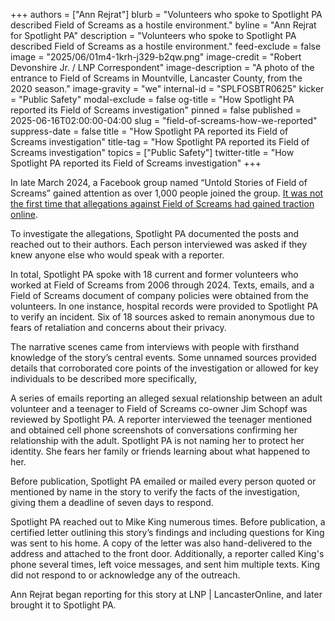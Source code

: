 +++
authors = ["Ann Rejrat"]
blurb = "Volunteers who spoke to Spotlight PA  described Field of Screams as a hostile environment."
byline = "Ann Rejrat for Spotlight PA"
description = "Volunteers who spoke to Spotlight PA  described Field of Screams as a hostile environment."
feed-exclude = false
image = "2025/06/01m4-1krh-j329-b2qw.png"
image-credit = "Robert Devonshire Jr. / LNP Correspondent"
image-description = "A photo of the entrance to Field of Screams in Mountville, Lancaster County, from the 2020 season."
image-gravity = "we"
internal-id = "SPLFOSBTR0625"
kicker = "Public Safety"
modal-exclude = false
og-title = "How Spotlight PA reported its Field of Screams investigation"
pinned = false
published = 2025-06-16T02:00:00-04:00
slug = "field-of-screams-how-we-reported"
suppress-date = false
title = "How Spotlight PA reported its Field of Screams investigation"
title-tag = "How Spotlight PA reported its Field of Screams investigation"
topics = ["Public Safety"]
twitter-title = "How Spotlight PA reported its Field of Screams investigation"
+++

In late March 2024, a Facebook group named “Untold Stories of Field of Screams” gained attention as over 1,000 people joined the group. <a href="https://www.spotlightpa.org/news/2025/06/field-of-screams-harassment-teenagers-volunteers/">It was not the first time that allegations against Field of Screams had gained traction online</a>.

To investigate the allegations, Spotlight PA documented the posts and reached out to their authors. Each person interviewed was asked if they knew anyone else who would speak with a reporter.

In total, Spotlight PA spoke with 18 current and former volunteers who worked at Field of Screams from 2006 through 2024. Texts, emails, and a Field of Screams document of company policies were obtained from the volunteers. In one instance, hospital records were provided to Spotlight PA to verify an incident. Six of 18 sources asked to remain anonymous due to fears of retaliation and concerns about their privacy.

The narrative scenes came from interviews with people with firsthand knowledge of the story’s central events. Some unnamed sources provided details that corroborated core points of the investigation or allowed for key individuals to be described more specifically,

A series of emails reporting an alleged sexual relationship between an adult volunteer and a teenager to Field of Screams co-owner Jim Schopf was reviewed by Spotlight PA. A reporter interviewed the teenager mentioned and obtained cell phone screenshots of conversations confirming her relationship with the adult. Spotlight PA is not naming her to protect her identity. She fears her family or friends learning about what happened to her.

Before publication, Spotlight PA emailed or mailed every person quoted or mentioned by name in the story to verify the facts of the investigation, giving them a deadline of seven days to respond.

Spotlight PA reached out to Mike King numerous times. Before publication, a certified letter outlining this story’s findings and including questions for King was sent to his home. A copy of the letter was also hand-delivered to the address and attached to the front door. Additionally, a reporter called King&#39;s phone several times, left voice messages, and sent him multiple texts. King did not respond to or acknowledge any of the outreach.

Ann Rejrat began reporting for this story at LNP | LancasterOnline, and later brought it to Spotlight PA.

